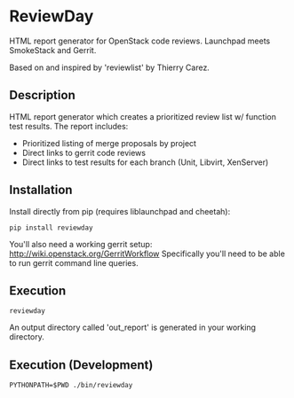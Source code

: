 # ReviewDay

HTML report generator for OpenStack code reviews. Launchpad meets SmokeStack and Gerrit.

Based on and inspired by 'reviewlist' by Thierry Carez.

## Description

HTML report generator which creates a prioritized review list w/ function test results. The report includes:

* Prioritized listing of merge proposals by project
* Direct links to gerrit code reviews
* Direct links to test results for each branch (Unit, Libvirt, XenServer)

## Installation

Install directly from pip (requires liblaunchpad and cheetah):

	pip install reviewday

You'll also need a working gerrit setup: http://wiki.openstack.org/GerritWorkflow
Specifically you'll need to be able to run gerrit command line queries.

## Execution

	reviewday

An output directory called 'out_report' is generated in your working directory.

## Execution (Development)

	PYTHONPATH=$PWD ./bin/reviewday
